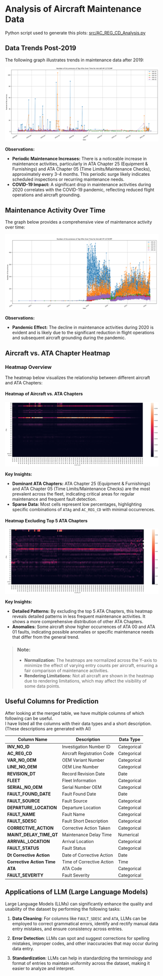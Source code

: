 # Analysis of Aircraft Maintenance Data

Python script used to generate this plots: [src/AC_REG_CD_Analysis.py](/src/AC_REG_CD_Analysis.py)

## Data Trends Post-2019
The following graph illustrates trends in maintenance data after 2019:

![Aircraft Maintenance After 2019](./imgs/Aircraft_after_2019.png)

**Observations:**
- **Periodic Maintenance Increases:** There is a noticeable increase in maintenance activities, particularly in ATA Chapter 25 (Equipment & Furnishings) and ATA Chapter 05 (Time Limits/Maintenance Checks), approximately every 3-4 months. This periodic surge likely indicates scheduled inspections or recurring maintenance needs.
- **COVID-19 Impact:** A significant drop in maintenance activities during 2020 correlates with the COVID-19 pandemic, reflecting reduced flight operations and aircraft grounding.

## Maintenance Activity Over Time
The graph below provides a comprehensive view of maintenance activity over time:

![All-Time Aircraft Maintenance](./imgs/Aircraft_all_time.png)

**Observations:**
- **Pandemic Effect:** The decline in maintenance activities during 2020 is evident and is likely due to the significant reduction in flight operations and subsequent aircraft grounding during the pandemic.

## Aircraft vs. ATA Chapter Heatmap
### Heatmap Overview
The heatmap below visualizes the relationship between different aircraft and ATA Chapters:

#### Heatmap of Aircraft vs. ATA Chapters
![Heatmap of Aircraft vs. ATA](./imgs/ATAg_vs_TAIL_num_heatmap_normalized.png)

**Key Insights:**
- **Dominant ATA Chapters:** ATA Chapter 25 (Equipment & Furnishings) and ATA Chapter 05 (Time Limits/Maintenance Checks) are the most prevalent across the fleet, indicating critical areas for regular maintenance and frequent fault detection.
- **Sparse Data:** Most cells represent low percentages, highlighting specific combinations of `ATAg` and `AC_REG_CD` with minimal occurrences.

#### Heatmap Excluding Top 5 ATA Chapters
![Heatmap Excluding Top 5 ATA](./imgs/ATAg_vs_TAIL_num_without_top_5_ATA_heatmap_normalized.png)

**Key Insights:**
- **Detailed Patterns:** By excluding the top 5 ATA Chapters, this heatmap reveals detailed patterns in less frequent maintenance activities. It shows a more comprehensive distribution of other ATA Chapters.
- **Anomalies:** Some aircraft show higher occurrences of ATA 00 and ATA 01 faults, indicating possible anomalies or specific maintenance needs that differ from the general trend.

> ### Note:
> - **Normalization:** The heatmaps are normalized across the Y-axis to minimize the effect of varying entry counts per aircraft, ensuring a fair comparison of maintenance activities.
> - **Rendering Limitations:** Not all aircraft are shown in the heatmap due to rendering limitations, which may affect the visibility of some data points.

## Useful Columns for Prediction

After looking at the merged table, we have multiple columns of which following can be useful.  
I have listed all the columns with their data types and a short description. (These descriptions are generated with AI)

| **Column Name**               | **Description**                    | **Data Type**  |
|-------------------------------|------------------------------------|----------------|
| **INV_NO_ID**                 | Investigation Number ID            | Categorical    |
| **AC_REG_CD**                 | Aircraft Registration Code         | Categorical    |
| **VAR_NO_OEM**                | OEM Variant Number                 | Categorical    |
| **LINE_NO_OEM**               | OEM Line Number                    | Categorical    |
| **REVISION_DT**               | Record Revision Date               | Date           |
| **FLEET**                     | Fleet Information                  | Categorical    |
| **SERIAL_NO_OEM**             | Serial Number OEM                  | Categorical    |
| **FAULT_FOUND_DATE**          | Fault Found Date                   | Date           |
| **FAULT_SOURCE**              | Fault Source                       | Categorical    |
| **DEPARTURE_LOCATION**        | Departure Location                 | Categorical    |
| **FAULT_NAME**                | Fault Name                         | Categorical    |
| **FAULT_SDESC**               | Fault Short Description            | Categorical    |
| **CORRECTIVE_ACTION**         | Corrective Action Taken            | Categorical    |
| **MAINT_DELAY_TIME_QT**       | Maintenance Delay Time             | Numerical      |
| **ARRIVAL_LOCATION**          | Arrival Location                   | Categorical    |
| **FAULT_STATUS**              | Fault Status                       | Categorical    |
| **Dt Corrective Action**      | Date of Corrective Action          | Date           |
| **Corrective Action Time**    | Time of Corrective Action          | Time           |
| **ATA**                       | ATA Code                           | Categorical    |
| **FAULT_SEVERITY**            | Fault Severity                     | Categorical    |


## Applications of LLM (Large Language Models)

Large Language Models (LLMs) can significantly enhance the quality and usability of the dataset by performing the following tasks:

1. **Data Cleaning**: For columns like `FAULT_SDESC` and `ATA`, LLMs can be employed to correct grammatical errors, identify and rectify manual data entry mistakes, and ensure consistency across entries.

2. **Error Detection**: LLMs can spot and suggest corrections for spelling mistakes, improper codes, and other inaccuracies that may occur during data entry.

3. **Standardization**: LLMs can help in standardizing the terminology and format of entries to maintain uniformity across the dataset, making it easier to analyze and interpret.
